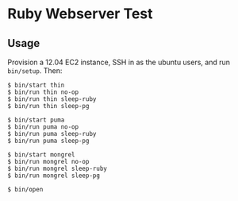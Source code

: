 # Ruby Webserver Test

## Usage

Provision a 12.04 EC2 instance, SSH in as the ubuntu users, and run `bin/setup`. Then:

```console
$ bin/start thin
$ bin/run thin no-op
$ bin/run thin sleep-ruby
$ bin/run thin sleep-pg

$ bin/start puma
$ bin/run puma no-op
$ bin/run puma sleep-ruby
$ bin/run puma sleep-pg

$ bin/start mongrel
$ bin/run mongrel no-op
$ bin/run mongrel sleep-ruby
$ bin/run mongrel sleep-pg

$ bin/open
```
